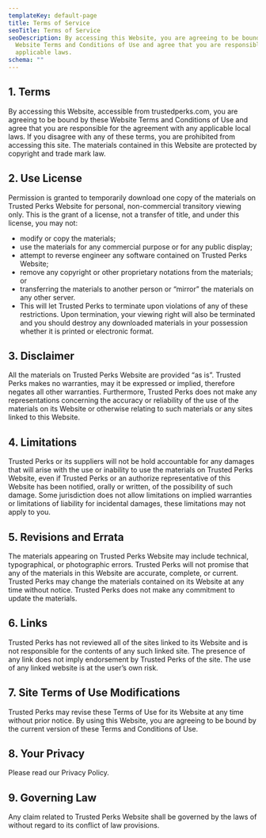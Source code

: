 ```yaml
---
templateKey: default-page
title: Terms of Service
seoTitle: Terms of Service
seoDescription: By accessing this Website, you are agreeing to be bound by these
  Website Terms and Conditions of Use and agree that you are responsible for
  applicable laws.
schema: ""
---
```


## 1. Terms

By accessing this Website, accessible from trustedperks.com, you are agreeing to be bound by these Website Terms and Conditions of Use and agree that you are responsible for the agreement with any applicable local laws. If you disagree with any of these terms, you are prohibited from accessing this site. The materials contained in this Website are protected by copyright and trade mark law.


## 2. Use License

Permission is granted to temporarily download one copy of the materials on Trusted Perks Website for personal, non-commercial transitory viewing only. This is the grant of a license, not a transfer of title, and under this license, you may not:

- modify or copy the materials;
- use the materials for any commercial purpose or for any public display;
- attempt to reverse engineer any software contained on Trusted Perks Website;
- remove any copyright or other proprietary notations from the materials; or
- transferring the materials to another person or “mirror” the materials on any other server.
- This will let Trusted Perks to terminate upon violations of any of these restrictions. Upon termination, your viewing right will also be terminated and you should destroy any downloaded materials in your possession whether it is printed or electronic format.

## 3. Disclaimer

All the materials on Trusted Perks Website are provided “as is”. Trusted Perks makes no warranties, may it be expressed or implied, therefore negates all other warranties. Furthermore, Trusted Perks does not make any representations concerning the accuracy or reliability of the use of the materials on its Website or otherwise relating to such materials or any sites linked to this Website.

## 4. Limitations

Trusted Perks or its suppliers will not be hold accountable for any damages that will arise with the use or inability to use the materials on Trusted Perks Website, even if Trusted Perks or an authorize representative of this Website has been notified, orally or written, of the possibility of such damage. Some jurisdiction does not allow limitations on implied warranties or limitations of liability for incidental damages, these limitations may not apply to you.

## 5. Revisions and Errata

The materials appearing on Trusted Perks Website may include technical, typographical, or photographic errors. Trusted Perks will not promise that any of the materials in this Website are accurate, complete, or current. Trusted Perks may change the materials contained on its Website at any time without notice. Trusted Perks does not make any commitment to update the materials.

## 6. Links

Trusted Perks has not reviewed all of the sites linked to its Website and is not responsible for the contents of any such linked site. The presence of any link does not imply endorsement by Trusted Perks of the site. The use of any linked website is at the user’s own risk.

## 7. Site Terms of Use Modifications

Trusted Perks may revise these Terms of Use for its Website at any time without prior notice. By using this Website, you are agreeing to be bound by the current version of these Terms and Conditions of Use.

## 8. Your Privacy

Please read our Privacy Policy.

## 9. Governing Law

Any claim related to Trusted Perks Website shall be governed by the laws of without regard to its conflict of law provisions.
